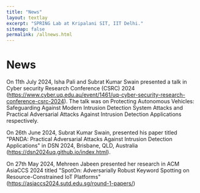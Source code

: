 ```yaml
---
title: "News"
layout: textlay
excerpt: "SPRING Lab at Kripalani SIT, IIT Delhi."
sitemap: false
permalink: /allnews.html
---
```


# News
<!-- 
{% for article in site.data.news %}
<p>{{ article.date }} <br> {{ article.headline | markdownify}}</p>
{% endfor %} -->


On 11th July 2024, Isha Pali and Subrat Kumar Swain presented a talk in Cyber security Research Conference (CSRC) 2024 (https://www.cyber.uq.edu.au/event/1461/uq-cyber-security-research-conference-csrc-2024). The talk was on Protecting Autonomous Vehicles: Safeguarding Against Modern Intrusion Detection System Attacks and Practical Adversarial Attacks Against Intrusion Detection Applications respectively.	

On 26th June 2024, Subrat Kumar Swain, presented his paper titled "PANDA: Practical Adversarial Attacks Against Intrusion Detection Applications" in DSN 2024, Brisbane, QLD, Australia (https://dsn2024uq.github.io/index.html). 
  
On 27th May 2024, Mehreen Jabeen presented her research in ACM AsiaCCS 2024 titled "SpotOn: Adversarially Robust Keyword Spotting on Resource-Constrained IoT Platforms" (https://asiaccs2024.sutd.edu.sg/round-1-papers/)
